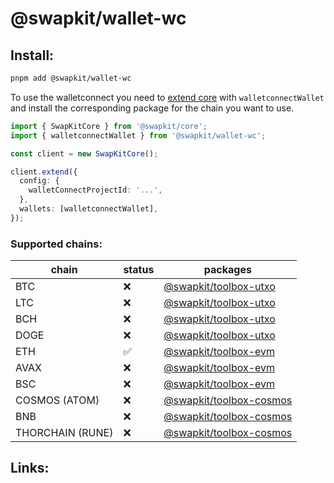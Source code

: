 # @swapkit/wallet-wc

## Install:

```bash
pnpm add @swapkit/wallet-wc
```

To use the walletconnect you need to [extend core](packages/swapkit/swapkit-core#swapkitcore-api) with `walletconnectWallet` and install the corresponding package for the chain you want to use.

```ts
import { SwapKitCore } from '@swapkit/core';
import { walletconnectWallet } from '@swapkit/wallet-wc';

const client = new SwapKitCore();

client.extend({
  config: {
    walletConnectProjectId: '...',
  },
  wallets: [walletconnectWallet],
});
```


### Supported chains:

| chain            | status | packages                                                                         |
| ---------------- | ------ | -------------------------------------------------------------------------------- |
| BTC              | ❌     | [@swapkit/toolbox-utxo](../toolboxes/toolbox-utxo/README.md)                          |
| LTC              | ❌     | [@swapkit/toolbox-utxo](../toolboxes/toolbox-utxo/README.md)                          |
| BCH              | ❌     | [@swapkit/toolbox-utxo](../toolboxes/toolbox-utxo/README.md)                          |
| DOGE             | ❌     | [@swapkit/toolbox-utxo](../toolboxes/toolbox-utxo/README.md)                          |
| ETH              | ✅     | [@swapkit/toolbox-evm](../toolboxes/toolbox-evm/README.md)                            |
| AVAX             | ❌     | [@swapkit/toolbox-evm](../toolboxes/toolbox-evm/README.md)                            |
| BSC              | ❌     | [@swapkit/toolbox-evm](../toolboxes/toolbox-evm/README.md)                            |
| COSMOS (ATOM)    | ❌     | [@swapkit/toolbox-cosmos](../toolboxes/toolbox-cosmos/README.md)                      |
| BNB              | ❌     | [@swapkit/toolbox-cosmos](../toolboxes/toolbox-cosmos/README.md)                      |
| THORCHAIN (RUNE) | ❌     | [@swapkit/toolbox-cosmos](../toolboxes/toolbox-cosmos/README.md) |

## Links:
